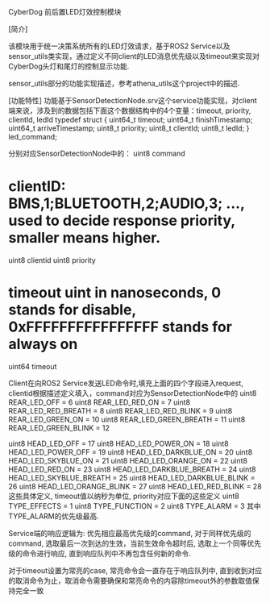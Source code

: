 CyberDog 前后置LED灯效控制模块

[简介]

该模块用于统一决策系统所有的LED灯效请求，基于ROS2 Service以及sensor_utils类实现，通过定义不同client的LED消息优先级以及timeout来实现对CyberDog头灯和尾灯的控制显示功能.

sensor_utils部分的功能实现描述，参考athena_utils这个project中的描述.

[功能特性]
功能基于SensorDetectionNode.srv这个service功能实现，对client端来说，涉及到的数据包括下面这个数据结构中的4个变量：timeout, priority, clientId, ledId
typedef struct {
  uint64_t timeout;
  uint64_t finishTimestamp;
  uint64_t arriveTimestamp;
  uint8_t  priority;
  uint8_t  clientId;
  uint8_t  ledId;
} led_command;

分别对应SensorDetectionNode中的：
uint8 command
# clientID: BMS,1;BLUETOOTH,2;AUDIO,3; ..., used to decide response priority, smaller means higher.
uint8  clientid
uint8  priority
# timeout uint in nanoseconds, 0 stands for disable, 0xFFFFFFFFFFFFFFFF stands for always on
uint64 timeout

Client在向ROS2 Service发送LED命令时,填充上面的四个字段进入request, clientid根据描述定义填入，command对应为SensorDetectionNode中的
uint8 REAR_LED_OFF = 6
uint8 REAR_LED_RED_ON = 7
uint8 REAR_LED_RED_BREATH = 8
uint8 REAR_LED_RED_BLINK = 9
uint8 REAR_LED_GREEN_ON = 10
uint8 REAR_LED_GREEN_BREATH = 11
uint8 REAR_LED_GREEN_BLINK = 12

uint8 HEAD_LED_OFF = 17
uint8 HEAD_LED_POWER_ON = 18
uint8 HEAD_LED_POWER_OFF = 19
uint8 HEAD_LED_DARKBLUE_ON = 20
uint8 HEAD_LED_SKYBLUE_ON = 21
uint8 HEAD_LED_ORANGE_ON = 22
uint8 HEAD_LED_RED_ON = 23
uint8 HEAD_LED_DARKBLUE_BREATH = 24
uint8 HEAD_LED_SKYBLUE_BREATH = 25
uint8 HEAD_LED_DARKBLUE_BLINK = 26
uint8 HEAD_LED_ORANGE_BLINK = 27
uint8 HEAD_LED_RED_BLINK = 28
这些具体定义, timeout值以纳秒为单位, priority对应下面的这些定义
uint8 TYPE_EFFECTS = 1
uint8 TYPE_FUNCTION = 2
uint8 TYPE_ALARM = 3
其中TYPE_ALARM的优先级最高.

Service端的响应逻辑为: 优先相应最高优先级的command, 对于同样优先级的command, 选取最后一次到达的生效，当前生效命令超时后, 选取上一个同等优先级的命令进行响应, 直到响应队列中不再包含任何新的命令.

对于timeout设置为常亮的case, 常亮命令会一直存在于响应队列中, 直到收到对应的取消命令为止，取消命令需要确保和常亮命令的内容除timeout外的参数取值保持完全一致



